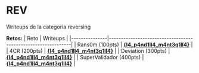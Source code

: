 # REV 

Writeups de la categoria reversing

**Retos:**
| Reto          | Writeups                                                         |
|---------------|--------------------------------------------------------------|
| Rans0m (100pts)     | [**{l4_p4nd1ll4_m4nt3q1ll4}**](./100/writeups/Rans0m.pdf) |
| 4CR (200pts)       | [**{l4_p4nd1ll4_m4nt3q1ll4}**](./200/writeups/4CR.pdf) |
| Deviation (300pts)       | [**{l4_p4nd1ll4_m4nt3q1ll4}**](./300/writeups/Deviation.pdf)  |
| SuperValidador (400pts)       | [**{l4_p4nd1ll4_m4nt3q1ll4}**](./400/writeups/SuperValidador.pdf)  |

